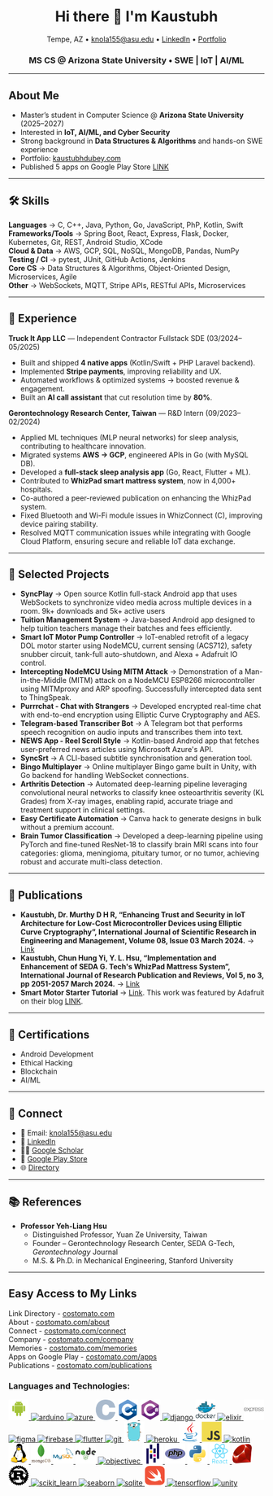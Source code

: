 <h1 align="center">Hi there 👋 I'm Kaustubh</h1>
<p align="center">
  Tempe, AZ • <a href="mailto:knola155@asu.edu">knola155@asu.edu</a> • 
  <a href="https://www.linkedin.com/in/costomato">LinkedIn</a> • 
  <a href="https://kaustubhdubey.com">Portfolio</a>
</p>
<h3 align="center">MS CS @ Arizona State University • SWE | IoT | AI/ML</h3>

---

## About Me
- Master’s student in Computer Science @ **Arizona State University** (2025–2027)  
- Interested in **IoT, AI/ML, and Cyber Security**  
- Strong background in **Data Structures & Algorithms** and hands-on SWE experience  
- Portfolio: [kaustubhdubey.com](https://kaustubhdubey.com)
- Published 5 apps on Google Play Store [LINK](https://play.google.com/store/apps/dev?id=7639092298347779320)

---

## 🛠️ Skills
**Languages** → C, C++, Java, Python, Go, JavaScript, PhP, Kotlin, Swift  
**Frameworks/Tools** → Spring Boot, React, Express, Flask, Docker, Kubernetes, Git, REST, Android Studio, XCode  
**Cloud & Data** → AWS, GCP, SQL, NoSQL, MongoDB, Pandas, NumPy  
**Testing / CI** → pytest, JUnit, GitHub Actions, Jenkins  
**Core CS** → Data Structures & Algorithms, Object-Oriented Design, Microservices, Agile  
**Other** → WebSockets, MQTT, Stripe APIs, RESTful APIs, Microservices  

---

## 💼 Experience
**Truck It App LLC** — Independent Contractor Fullstack SDE (03/2024–05/2025)  
- Built and shipped **4 native apps** (Kotlin/Swift + PHP Laravel backend).  
- Implemented **Stripe payments**, improving reliability and UX.  
- Automated workflows & optimized systems → boosted revenue & engagement.  
- Built an **AI call assistant** that cut resolution time by **80%**.  

**Gerontechnology Research Center, Taiwan** — R&D Intern (09/2023–02/2024)  
- Applied ML techniques (MLP neural networks) for sleep analysis, contributing to healthcare innovation.  
- Migrated systems **AWS → GCP**, engineered APIs in Go (with MySQL DB).  
- Developed a **full-stack sleep analysis app** (Go, React, Flutter + ML).  
- Contributed to **WhizPad smart mattress system**, now in 4,000+ hospitals.  
- Co-authored a peer-reviewed publication on enhancing the WhizPad system.  
- Fixed Bluetooth and Wi-Fi module issues in WhizConnect (C), improving device pairing stability.  
- Resolved MQTT communication issues while integrating with Google Cloud Platform, ensuring secure and reliable IoT data exchange.  
  

---

## 🚀 Selected Projects
- **SyncPlay** → Open source Kotlin full-stack Android app that uses WebSockets to synchronize video media across multiple devices in a room. 9k+ downloads and 5k+ active users
- **Tuition Management System** → Java-based Android app designed to help tuition teachers manage their batches and fees efficiently. 
- **Smart IoT Motor Pump Controller** → IoT-enabled retrofit of a legacy DOL motor starter using NodeMCU, current sensing (ACS712), safety snubber circuit, tank-full auto-shutdown, and Alexa + Adafruit IO control.
- **Intercepting NodeMCU Using MITM Attack** → Demonstration of a Man-in-the-Middle (MITM) attack on a NodeMCU ESP8266 microcontroller using MITMproxy and ARP spoofing. Successfully intercepted data sent to ThingSpeak.
- **Purrrchat - Chat with Strangers** → Developed encrypted real-time chat with end-to-end encryption using Elliptic Curve Cryptography and AES.
- **Telegram-based Transcriber Bot** → A Telegram bot that performs speech recognition on audio inputs and transcribes them into text.
- **NEWS App - Reel Scroll Style** → Kotlin-based Android app that fetches user-preferred news articles using Microsoft Azure's API.
- **SyncSrt** → A CLI-based subtitle synchronisation and generation tool.
- **Bingo Multiplayer** → Online multiplayer Bingo game built in Unity, with Go backend for handling WebSocket connections.  
- **Arthritis Detection** → Automated deep-learning pipeline leveraging convolutional neural networks to classify knee osteoarthritis severity (KL Grades) from X-ray images, enabling rapid, accurate triage and treatment support in clinical settings.
- **Easy Certificate Automation** → Canva hack to generate designs in bulk without a premium account. 
- **Brain Tumor Classification** → Developed a deep-learning pipeline using PyTorch and fine-tuned ResNet-18 to classify brain MRI scans into four categories: glioma, meningioma, pituitary tumor, or no tumor, achieving robust and accurate multi-class detection. 

---

## 📝 Publications
- **Kaustubh, Dr. Murthy D H R, “Enhancing Trust and Security in IoT Architecture for Low-Cost Microcontroller Devices using Elliptic Curve Cryptography”, International Journal of Scientific Research in Engineering and Management, Volume 08, Issue 03 March 2024.** → [Link](https://ijsrem.com/download/enhancing-trust-and-security-in-iot-architecture-for-low-cost-microcontroller-devices-using-elliptic-curve-cryptography/)  
- **Kaustubh, Chun Hung Yi, Y. L. Hsu, “Implementation and Enhancement of SEDA G. Tech's WhizPad Mattress System”, International Journal of Research Publication and Reviews, Vol 5, no 3, pp 2051-2057 March 2024.** → [Link](https://ijrpr.com/uploads/V5ISSUE3/IJRPR23589.pdf)  
- **Smart Motor Starter Tutorial** → [Link](https://www.instructables.com/Easiest-and-Cheapest-Way-to-Convert-an-Old-DOL-Mot/). This work was featured by Adafruit on their blog [LINK](https://blog.adafruit.com/2024/08/31/convert-an-old-dol-motor-pump-starter-to-a-smart-wifi-controlled-gadget-using-adafruit-io/).  

---

## 📜 Certifications
- Android Development  
- Ethical Hacking  
- Blockchain  
- AI/ML

---

## 🔗 Connect
- 📧 Email: knola155@asu.edu  
- 💼 [LinkedIn](https://www.linkedin.com/in/costomato)  
- 🧑‍💻 [Google Scholar](https://scholar.google.com/citations?user=gJhCNLkAAAAJ&hl=en)  
- 📱 [Google Play Store](https://play.google.com/store/apps/dev?id=7639092298347779320)  
- 🌐 [Directory](https://costomato.com)  

---

## 📚 References
- **Professor Yeh-Liang Hsu**
  - Distinguished Professor, Yuan Ze University, Taiwan
  - Founder – Gerontechnology Research Center, SEDA G-Tech, *Gerontechnology* Journal
  - M.S. & Ph.D. in Mechanical Engineering, Stanford University  

---


## Easy Access to My Links

Link Directory - [costomato.com](https://costomato.com)  
About - [costomato.com/about](https://costomato.com/about)  
Connect - [costomato.com/connect](https://costomato.com/connect)  
Company - [costomato.com/company](https://costomato.com/company)  
Memories - [costomato.com/memories](https://costomato.com/memories)  
Apps on Google Play - [costomato.com/apps](https://costomato.com/apps)  
Publications - [costomato.com/publications](https://costomato.com/publications)

<h3 align="left">Languages and Technologies:</h3>
<p align="left"> <a href="https://developer.android.com" target="_blank" rel="noreferrer"> <img src="https://raw.githubusercontent.com/devicons/devicon/master/icons/android/android-original-wordmark.svg" alt="android" width="40" height="40"/> </a> <a href="https://www.arduino.cc/" target="_blank" rel="noreferrer"> <img src="https://cdn.worldvectorlogo.com/logos/arduino-1.svg" alt="arduino" width="40" height="40"/> </a> <a href="https://azure.microsoft.com/en-in/" target="_blank" rel="noreferrer"> <img src="https://www.vectorlogo.zone/logos/microsoft_azure/microsoft_azure-icon.svg" alt="azure" width="40" height="40"/> </a> <a href="https://www.cprogramming.com/" target="_blank" rel="noreferrer"> <img src="https://raw.githubusercontent.com/devicons/devicon/master/icons/c/c-original.svg" alt="c" width="40" height="40"/> </a> <a href="https://www.w3schools.com/cpp/" target="_blank" rel="noreferrer"> <img src="https://raw.githubusercontent.com/devicons/devicon/master/icons/cplusplus/cplusplus-original.svg" alt="cplusplus" width="40" height="40"/> </a> <a href="https://www.w3schools.com/cs/" target="_blank" rel="noreferrer"> <img src="https://raw.githubusercontent.com/devicons/devicon/master/icons/csharp/csharp-original.svg" alt="csharp" width="40" height="40"/> </a> <a href="https://www.djangoproject.com/" target="_blank" rel="noreferrer"> <img src="https://cdn.worldvectorlogo.com/logos/django.svg" alt="django" width="40" height="40"/> </a> <a href="https://www.docker.com/" target="_blank" rel="noreferrer"> <img src="https://raw.githubusercontent.com/devicons/devicon/master/icons/docker/docker-original-wordmark.svg" alt="docker" width="40" height="40"/> </a> <a href="https://elixir-lang.org" target="_blank" rel="noreferrer"> <img src="https://www.vectorlogo.zone/logos/elixir-lang/elixir-lang-icon.svg" alt="elixir" width="40" height="40"/> </a> <a href="https://expressjs.com" target="_blank" rel="noreferrer"> <img src="https://raw.githubusercontent.com/devicons/devicon/master/icons/express/express-original-wordmark.svg" alt="express" width="40" height="40"/> </a> <a href="https://www.figma.com/" target="_blank" rel="noreferrer"> <img src="https://www.vectorlogo.zone/logos/figma/figma-icon.svg" alt="figma" width="40" height="40"/> </a> <a href="https://firebase.google.com/" target="_blank" rel="noreferrer"> <img src="https://www.vectorlogo.zone/logos/firebase/firebase-icon.svg" alt="firebase" width="40" height="40"/> </a> <a href="https://flutter.dev" target="_blank" rel="noreferrer"> <img src="https://www.vectorlogo.zone/logos/flutterio/flutterio-icon.svg" alt="flutter" width="40" height="40"/> </a> <a href="https://git-scm.com/" target="_blank" rel="noreferrer"> <img src="https://www.vectorlogo.zone/logos/git-scm/git-scm-icon.svg" alt="git" width="40" height="40"/> </a> <a href="https://golang.org" target="_blank" rel="noreferrer"> <img src="https://raw.githubusercontent.com/devicons/devicon/master/icons/go/go-original.svg" alt="go" width="40" height="40"/> </a> <a href="https://heroku.com" target="_blank" rel="noreferrer"> <img src="https://www.vectorlogo.zone/logos/heroku/heroku-icon.svg" alt="heroku" width="40" height="40"/> </a> <a href="https://www.java.com" target="_blank" rel="noreferrer"> <img src="https://raw.githubusercontent.com/devicons/devicon/master/icons/java/java-original.svg" alt="java" width="40" height="40"/> </a> <a href="https://developer.mozilla.org/en-US/docs/Web/JavaScript" target="_blank" rel="noreferrer"> <img src="https://raw.githubusercontent.com/devicons/devicon/master/icons/javascript/javascript-original.svg" alt="javascript" width="40" height="40"/> </a> <a href="https://kotlinlang.org" target="_blank" rel="noreferrer"> <img src="https://www.vectorlogo.zone/logos/kotlinlang/kotlinlang-icon.svg" alt="kotlin" width="40" height="40"/> </a> <a href="https://www.linux.org/" target="_blank" rel="noreferrer"> <img src="https://raw.githubusercontent.com/devicons/devicon/master/icons/linux/linux-original.svg" alt="linux" width="40" height="40"/> </a> <a href="https://www.mongodb.com/" target="_blank" rel="noreferrer"> <img src="https://raw.githubusercontent.com/devicons/devicon/master/icons/mongodb/mongodb-original-wordmark.svg" alt="mongodb" width="40" height="40"/> </a> <a href="https://www.mysql.com/" target="_blank" rel="noreferrer"> <img src="https://raw.githubusercontent.com/devicons/devicon/master/icons/mysql/mysql-original-wordmark.svg" alt="mysql" width="40" height="40"/> </a> <a href="https://nodejs.org" target="_blank" rel="noreferrer"> <img src="https://raw.githubusercontent.com/devicons/devicon/master/icons/nodejs/nodejs-original-wordmark.svg" alt="nodejs" width="40" height="40"/> </a> <a href="https://developer.apple.com/library/archive/documentation/Cocoa/Conceptual/ProgrammingWithObjectiveC/Introduction/Introduction.html" target="_blank" rel="noreferrer"> <img src="https://www.vectorlogo.zone/logos/apple_objectivec/apple_objectivec-icon.svg" alt="objectivec" width="40" height="40"/> </a> <a href="https://pandas.pydata.org/" target="_blank" rel="noreferrer"> <img src="https://raw.githubusercontent.com/devicons/devicon/2ae2a900d2f041da66e950e4d48052658d850630/icons/pandas/pandas-original.svg" alt="pandas" width="40" height="40"/> </a> <a href="https://www.php.net" target="_blank" rel="noreferrer"> <img src="https://raw.githubusercontent.com/devicons/devicon/master/icons/php/php-original.svg" alt="php" width="40" height="40"/> </a> <a href="https://www.python.org" target="_blank" rel="noreferrer"> <img src="https://raw.githubusercontent.com/devicons/devicon/master/icons/python/python-original.svg" alt="python" width="40" height="40"/> </a> <a href="https://reactjs.org/" target="_blank" rel="noreferrer"> <img src="https://raw.githubusercontent.com/devicons/devicon/master/icons/react/react-original-wordmark.svg" alt="react" width="40" height="40"/> </a> <a href="https://www.ruby-lang.org/en/" target="_blank" rel="noreferrer"> <img src="https://raw.githubusercontent.com/devicons/devicon/master/icons/ruby/ruby-original.svg" alt="ruby" width="40" height="40"/> </a> <a href="https://www.rust-lang.org" target="_blank" rel="noreferrer"> <img src="https://raw.githubusercontent.com/devicons/devicon/master/icons/rust/rust-plain.svg" alt="rust" width="40" height="40"/> </a> <a href="https://scikit-learn.org/" target="_blank" rel="noreferrer"> <img src="https://upload.wikimedia.org/wikipedia/commons/0/05/Scikit_learn_logo_small.svg" alt="scikit_learn" width="40" height="40"/> </a> <a href="https://seaborn.pydata.org/" target="_blank" rel="noreferrer"> <img src="https://seaborn.pydata.org/_images/logo-mark-lightbg.svg" alt="seaborn" width="40" height="40"/> </a> <a href="https://www.sqlite.org/" target="_blank" rel="noreferrer"> <img src="https://www.vectorlogo.zone/logos/sqlite/sqlite-icon.svg" alt="sqlite" width="40" height="40"/> </a> <a href="https://developer.apple.com/swift/" target="_blank" rel="noreferrer"> <img src="https://raw.githubusercontent.com/devicons/devicon/master/icons/swift/swift-original.svg" alt="swift" width="40" height="40"/> </a> <a href="https://www.tensorflow.org" target="_blank" rel="noreferrer"> <img src="https://www.vectorlogo.zone/logos/tensorflow/tensorflow-icon.svg" alt="tensorflow" width="40" height="40"/> </a> <a href="https://unity.com/" target="_blank" rel="noreferrer"> <img src="https://www.vectorlogo.zone/logos/unity3d/unity3d-icon.svg" alt="unity" width="40" height="40"/> </a> </p>
